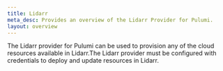 ```yaml
---
title: Lidarr
meta_desc: Provides an overview of the Lidarr Provider for Pulumi.
layout: overview
---
```


The Lidarr provider for Pulumi can be used to provision any of the cloud resources available in Lidarr.The Lidarr provider must be configured with credentials to deploy and update resources in Lidarr.